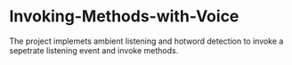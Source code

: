 # Invoking-Methods-with-Voice
The project implemets ambient listening and hotword detection to invoke a sepetrate listening event and invoke methods.
